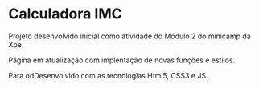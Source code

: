 # Calculadora IMC

Projeto desenvolvido inicial como atividade do Módulo 2 do minicamp da Xpe.

Página em atualização com implentação de novas funções e estilos.

Para odDesenvolvido com as tecnologias  Html5, CSS3 e JS.
